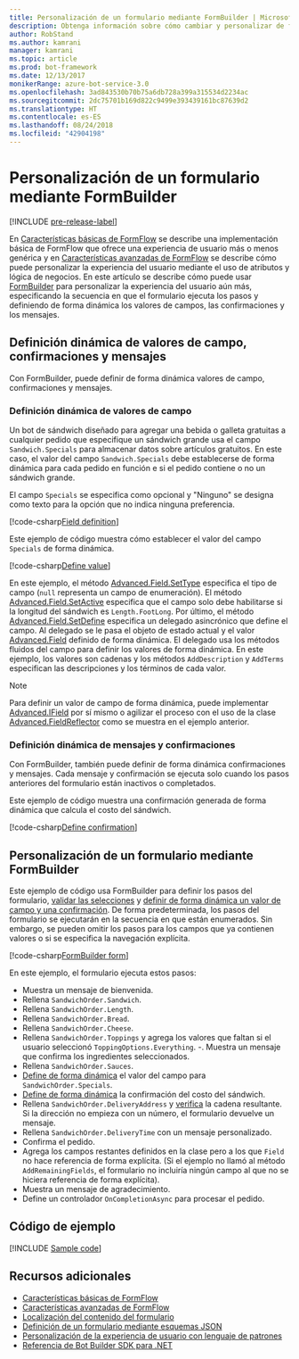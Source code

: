 ```yaml
---
title: Personalización de un formulario mediante FormBuilder | Microsoft Docs
description: Obtenga información sobre cómo cambiar y personalizar de forma dinámica el flujo y el contenido de las conversaciones con FormBuilder para Bot Builder SDK para .NET.
author: RobStand
ms.author: kamrani
manager: kamrani
ms.topic: article
ms.prod: bot-framework
ms.date: 12/13/2017
monikerRange: azure-bot-service-3.0
ms.openlocfilehash: 3ad843530b70b75a6db728a399a315534d2234ac
ms.sourcegitcommit: 2dc75701b169d822c9499e393439161bc87639d2
ms.translationtype: HT
ms.contentlocale: es-ES
ms.lasthandoff: 08/24/2018
ms.locfileid: "42904198"
---
```

# <a name="customize-a-form-using-formbuilder"></a>Personalización de un formulario mediante FormBuilder

[!INCLUDE [pre-release-label](../includes/pre-release-label-v3.md)]

En [Características básicas de FormFlow](bot-builder-dotnet-formflow.md) se describe una implementación básica de FormFlow que ofrece una experiencia de usuario más o menos genérica y en [Características avanzadas de FormFlow](bot-builder-dotnet-formflow-advanced.md) se describe cómo puede personalizar la experiencia del usuario mediante el uso de atributos y lógica de negocios. En este artículo se describe cómo puede usar [FormBuilder][formBuilder] para personalizar la experiencia del usuario aún más, especificando la secuencia en que el formulario ejecuta los pasos y definiendo de forma dinámica los valores de campos, las confirmaciones y los mensajes. 

## <a name="dynamically-define-field-values-confirmations-and-messages"></a>Definición dinámica de valores de campo, confirmaciones y mensajes

Con FormBuilder, puede definir de forma dinámica valores de campo, confirmaciones y mensajes.

### <a name="dynamically-define-field-values"></a>Definición dinámica de valores de campo 

Un bot de sándwich diseñado para agregar una bebida o galleta gratuitas a cualquier pedido que especifique un sándwich grande usa el campo `Sandwich.Specials` para almacenar datos sobre artículos gratuitos. En este caso, el valor del campo `Sandwich.Specials` debe establecerse de forma dinámica para cada pedido en función e si el pedido contiene o no un sándwich grande. 

El campo `Specials` se especifica como opcional y "Ninguno" se designa como texto para la opción que no indica ninguna preferencia.

[!code-csharp[Field definition](../includes/code/dotnet-formflow-formbuilder.cs#fieldDefinition)]

Este ejemplo de código muestra cómo establecer el valor del campo `Specials` de forma dinámica. 

[!code-csharp[Define value](../includes/code/dotnet-formflow-formbuilder.cs#defineValue)]

En este ejemplo, el método [Advanced.Field.SetType][setType] especifica el tipo de campo (`null` representa un campo de enumeración). El método [Advanced.Field.SetActive][setActive] especifica que el campo solo debe habilitarse si la longitud del sándwich es `Length.FootLong`. Por último, el método [Advanced.Field.SetDefine][setDefine] especifica un delegado asincrónico que define el campo. Al delegado se le pasa el objeto de estado actual y el valor [Advanced.Field][field] definido de forma dinámica. El delegado usa los métodos fluidos del campo para definir los valores de forma dinámica. En este ejemplo, los valores son cadenas y los métodos `AddDescription` y `AddTerms` especifican las descripciones y los términos de cada valor.

> [!NOTE]
> Para definir un valor de campo de forma dinámica, puede implementar [Advanced.IField][iField] por sí mismo o agilizar el proceso con el uso de la clase [Advanced.FieldReflector][FieldReflector] como se muestra en el ejemplo anterior. 

### <a name="dynamically-define-messages-and-confirmations"></a>Definición dinámica de mensajes y confirmaciones

Con FormBuilder, también puede definir de forma dinámica confirmaciones y mensajes. Cada mensaje y confirmación se ejecuta solo cuando los pasos anteriores del formulario están inactivos o completados. 

Este ejemplo de código muestra una confirmación generada de forma dinámica que calcula el costo del sándwich. 

[!code-csharp[Define confirmation](../includes/code/dotnet-formflow-formbuilder.cs#defineConfirmation)]

## <a name="customize-a-form-using-formbuilder"></a>Personalización de un formulario mediante FormBuilder

Este ejemplo de código usa FormBuilder para definir los pasos del formulario, [validar las selecciones](bot-builder-dotnet-formflow-advanced.md#add-business-logic) y [definir de forma dinámica un valor de campo y una confirmación](#dynamically-define-field-values-confirmations-and-messages). De forma predeterminada, los pasos del formulario se ejecutarán en la secuencia en que están enumerados. Sin embargo, se pueden omitir los pasos para los campos que ya contienen valores o si se especifica la navegación explícita. 

[!code-csharp[FormBuilder form](../includes/code/dotnet-formflow-formbuilder.cs#formBuilderForm)]

En este ejemplo, el formulario ejecuta estos pasos:

- Muestra un mensaje de bienvenida. 
- Rellena `SandwichOrder.Sandwich`. 
- Rellena `SandwichOrder.Length`. 
- Rellena `SandwichOrder.Bread`. 
- Rellena `SandwichOrder.Cheese`. 
- Rellena `SandwichOrder.Toppings` y agrega los valores que faltan si el usuario seleccionó `ToppingOptions.Everything`. -. Muestra un mensaje que confirma los ingredientes seleccionados. 
- Rellena `SandwichOrder.Sauces`. 
- [Define de forma dinámica](#dynamically-define-field-values) el valor del campo para `SandwichOrder.Specials`. 
- [Define de forma dinámica](#dynamically-define-messages-and-confirmations) la confirmación del costo del sándwich. 
- Rellena `SandwichOrder.DeliveryAddress` y [verifica](bot-builder-dotnet-formflow-advanced.md#add-business-logic) la cadena resultante. Si la dirección no empieza con un número, el formulario devuelve un mensaje. 
- Rellena `SandwichOrder.DeliveryTime` con un mensaje personalizado. 
- Confirma el pedido. 
- Agrega los campos restantes definidos en la clase pero a los que `Field` no hace referencia de forma explícita. (Si el ejemplo no llamó al método `AddRemainingFields`, el formulario no incluiría ningún campo al que no se hiciera referencia de forma explícita). 
- Muestra un mensaje de agradecimiento. 
- Define un controlador `OnCompletionAsync` para procesar el pedido. 

## <a name="sample-code"></a>Código de ejemplo

[!INCLUDE [Sample code](../includes/snippet-dotnet-formflow-samples.md)]

## <a name="additional-resources"></a>Recursos adicionales

- [Características básicas de FormFlow](bot-builder-dotnet-formflow.md)
- [Características avanzadas de FormFlow](bot-builder-dotnet-formflow-advanced.md)
- [Localización del contenido del formulario](bot-builder-dotnet-formflow-localize.md)
- [Definición de un formulario mediante esquemas JSON](bot-builder-dotnet-formflow-json-schema.md)
- [Personalización de la experiencia de usuario con lenguaje de patrones](bot-builder-dotnet-formflow-pattern-language.md)
- <a href="/dotnet/api/?view=botbuilder-3.11.0" target="_blank">Referencia de Bot Builder SDK para .NET</a>

[formBuilder]: /dotnet/api/microsoft.bot.builder.formflow.formbuilder-1

[setType]: /dotnet/api/microsoft.bot.builder.formflow.advanced.field-1.settype

[setActive]: /dotnet/api/microsoft.bot.builder.formflow.advanced.field-1.setactive

[setDefine]: /dotnet/api/microsoft.bot.builder.formflow.advanced.field-1.setdefine

[field]: /dotnet/api/microsoft.bot.builder.formflow.advanced.field-1

[iField]: /dotnet/api/microsoft.bot.builder.formflow.advanced.ifield-1

[FieldReflector]: /dotnet/api/microsoft.bot.builder.formflow.advanced.fieldreflector-1
